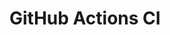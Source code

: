 # GitHub Actions CI




























































































































































































































































































































































































































































































































































































































































































































































































































































































































































































































































































































































































































































































































































































































































































































































































































































































































































































































































































































































































































































































































































































































































































































































































